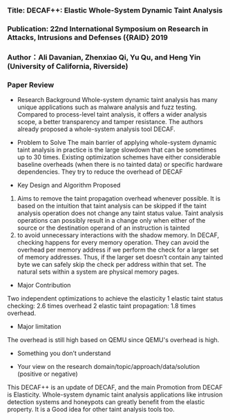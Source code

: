 
### Title: DECAF++: Elastic Whole-System Dynamic Taint Analysis

### Publication: 22nd International Symposium on Research in Attacks, Intrusions and Defenses ({RAID} 2019

### Author：Ali Davanian, Zhenxiao Qi, Yu Qu, and Heng Yin (University of California, Riverside)

  
### Paper Review
- Research Background
Whole-system dynamic taint analysis has many unique applications such as malware analysis and fuzz testing. Compared to process-level taint analysis, it offers a wider analysis scope, a better transparency and tamper resistance. The authors already proposed a whole-system analysis tool DECAF. 


- Problem to Solve
The main barrier of applying whole-system dynamic taint analysis in practice is the large slowdown that can be sometimes up to 30 times. Existing optimization schemes have either considerable baseline overheads (when there is no tainted data) or specific hardware dependencies. They try to reduce the overhead of DECAF

- Key Design and Algorithm Proposed
1. Aims to remove the taint propagation overhead whenever possible. 
 It is based on the intuition that taint analysis can be skipped if the taint analysis operation does not change any taint status value. Taint analysis operations can possibly result in a change only when either of the source or the destination operand of an instruction is tainted
 2. to avoid unnecessary interactions with the shadow memory. 
 In DECAF, checking happens for every memory operation. 
 They can avoid the overhead per memory address if we perform the check for a larger set of memory addresses. Thus, if the larger set doesn’t contain any tainted byte we can safely skip the check per address within that set. The natural sets within a system are physical memory pages.


- Major Contribution

Two independent optimizations to achieve the elasticity
1 elastic taint status checking: 2.6 times overhead 
2 elastic taint propagation: 1.8 times overhead.  

  
- Major limitation

The overhead is still high based on QEMU since QEMU's overhead is high.
  

- Something you don’t understand

  

- Your view on the research domain/topic/approach/data/solution  (positive or negative)

This DECAF++ is an update of DECAF, and the main Promotion from DECAF is Elasticity. Whole-system dynamic taint analysis applications like intrusion detection systems and honeypots can greatly benefit from the elastic property. It is a Good idea for other taint analysis tools too.
